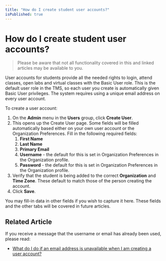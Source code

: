 ```yaml
---
title: "How do I create student user accounts?"
isPublished: true
---
```


# How do I create student user accounts?

> Please be aware that not all functionality covered in this and linked articles may be available to you.

User accounts for students provide all the needed rights to login, attend classes, open labs and virtual classes with the Basic User role. This is the default user role in the TMS, so each user you create is automatically given Basic User privileges. The system requires using a unique email address on every user account.

To create a user account:
1. On the **Admin** menu in the **Users** group, click **Create User**. 
1. This opens up the Create User page. Some fields will be filled automatically based either on your own user account or the Organization Preferences. Fill in the following required fields: 
     1. **First Name**
     1. **Last Name**
     1. **Primary Email**
     1. **Username** - the default for this is set in Organization Preferences in the Organization profile.
     1. **Password** - the default for this is set in Organization Preferences in the Organization profile.
1. Verify that the student is being added to the correct **Organization** and **Time Zone**. These default to match those of the person creating the account.
1. Click **Save**.

You may fill-in data in other fields if you wish to capture it here. These fields and the other tabs will be covered in future articles.

## Related Article
If you receive a  message that the username or email has already been used, please read:
- [What do I do if an email address is unavailable when I am creating a user account?](email-address-unavailable.md)
